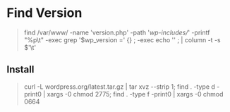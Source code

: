 # Find Version
> find /var/www/  -name 'version.php' -path '*wp-includes/*' -printf "%p\t" -exec grep '$wp_version =' {} \; -exec echo '' \; | column -t -s $'\t'

## Install 
>   curl -L wordpress.org/latest.tar.gz | tar xvz --strip 1; find . -type d -print0 | xargs -0 chmod 2775; find . -type f -print0 | xargs -0 chmod 0664
